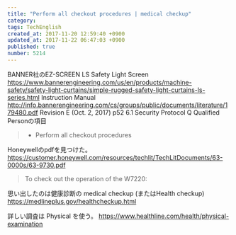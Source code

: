 ```yaml
---
title: "Perform all checkout procedures | medical checkup"
category: 
tags: TechEnglish
created_at: 2017-11-20 12:59:40 +0900
updated_at: 2017-11-22 06:47:03 +0900
published: true
number: 5214
---
```


BANNER社のEZ-SCREEN LS Safety Light Screen
https://www.bannerengineering.com/us/en/products/machine-safety/safety-light-curtains/simple-rugged-safety-light-curtains-ls-series.html
Instruction Manual
http://info.bannerengineering.com/cs/groups/public/documents/literature/179480.pdf
Revision E (Oct. 2, 2017)
p52
6.1 Security Protocol
Q Qualified Personの項目

> -  Perform all checkout procedures

Honeywellのpdfを見つけた。
https://customer.honeywell.com/resources/techlit/TechLitDocuments/63-0000s/63-9730.pdf
> To check out the operation of the W7220:

思い出したのは健康診断の
medical checkup (またはHealth checkup)
https://medlineplus.gov/healthcheckup.html

詳しい調査は Physical を使う。
https://www.healthline.com/health/physical-examination

